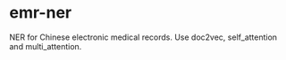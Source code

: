 # emr-ner
NER for Chinese electronic medical records. Use doc2vec, self_attention and multi_attention.
